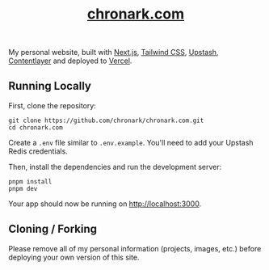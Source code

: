 <div align="center">
    <a href="https://chronark.com"><h1 align="center">chronark.com</h1></a>
</div>
<br/>

My personal website, built with [Next.js](https://nextjs.org/), [Tailwind CSS](https://tailwindcss.com/), [Upstash](https://upstash.com?ref=chronark.com), [Contentlayer](https://www.contentlayer.dev/) and deployed to [Vercel](https://vercel.com/).


## Running Locally

First, clone the repository:
```sh-session
git clone https://github.com/chronark/chronark.com.git
cd chronark.com
```

Create a `.env` file similar to `.env.example`. You'll need to add your Upstash Redis credentials.

Then, install the dependencies and run the development server:
```sh-session
pnpm install
pnpm dev
```

Your app should now be running on [http://localhost:3000](http://localhost:3000).

## Cloning / Forking

Please remove all of my personal information (projects, images, etc.) before deploying your own version of this site.
